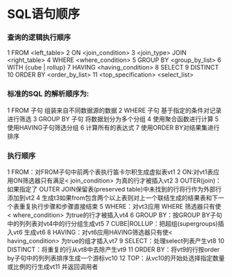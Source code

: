 # SQL语句顺序
### 查询的逻辑执行顺序
1 FROM <left_table>
2 ON <join_condition>
3 <join_type> JOIN <right_table>
4 WHERE <where_condition>
5 GROUP BY <group_by_list>
6 WITH {cube | rollup}
7 HAVING <having_condition>
8 SELECT
9 DISTINCT
10 ORDER BY <order_by_list>
11 <top_specification> <select_list>
### 标准的SQL 的解析顺序为:
1 FROM 子句 组装来自不同数据源的数据
2 WHERE 子句 基于指定的条件对记录进行筛选
3 GROUP BY 子句 将数据划分为多个分组
4 使用聚合函数进行计算
5 使用HAVING子句筛选分组
6 计算所有的表达式
7 使用ORDER BY对结果集进行排序

### 执行顺序
1 FROM：对FROM子句中前两个表执行笛卡尔积生成虚拟表vt1
2 ON:对vt1表应用ON筛选器只有满足< join_condition> 为真的行才被插入vt2
3 OUTER(join)：如果指定了 OUTER JOIN保留表(preserved table)中未找到的行将行作为外部行添加到vt2 4 生成t3如果from包含两个以上表则对上一个联结生成的结果表和下一个表重复执行步骤和步骤直接结束
5 WHERE：对vt3应用 WHERE 筛选器只有使< where_condition> 为true的行才被插入vt4
6 GROUP BY：按GROUP BY子句中的列列表对vt4中的行分组生成vt5
7 CUBE|ROLLUP：把超组(supergroups)插入vt6 生成vt6
8 HAVING：对vt6应用HAVING筛选器只有使< having_condition> 为true的组才插入vt7
9 SELECT：处理select列表产生vt8
10 DISTINCT：将重复的行从vt8中去除产生vt9
11 ORDER BY：将vt9的行按order by子句中的列列表排序生成一个游标vc10
12 TOP：从vc10的开始处选择指定数量或比例的行生成vt11 并返回调用者